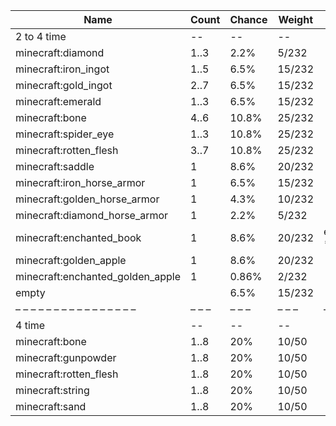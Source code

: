 | Name                             | Count | Chance | Weight | Comment         |
| -------------------------------- | ----- | ------ | ------ | --------------- |
| 2 to 4 time                      |    -- |     -- |     -- |                 |
| minecraft:diamond                |  1..3 |   2.2% |  5/232 |                 |
| minecraft:iron_ingot             |  1..5 |   6.5% | 15/232 |                 |
| minecraft:gold_ingot             |  2..7 |   6.5% | 15/232 |                 |
| minecraft:emerald                |  1..3 |   6.5% | 15/232 |                 |
| minecraft:bone                   |  4..6 |  10.8% | 25/232 |                 |
| minecraft:spider_eye             |  1..3 |  10.8% | 25/232 |                 |
| minecraft:rotten_flesh           |  3..7 |  10.8% | 25/232 |                 |
| minecraft:saddle                 |     1 |   8.6% | 20/232 |                 |
| minecraft:iron_horse_armor       |     1 |   6.5% | 15/232 |                 |
| minecraft:golden_horse_armor     |     1 |   4.3% | 10/232 |                 |
| minecraft:diamond_horse_armor    |     1 |   2.2% |  5/232 |                 |
| minecraft:enchanted_book         |     1 |   8.6% | 20/232 | enchantments: * |
| minecraft:golden_apple           |     1 |   8.6% | 20/232 |                 |
| minecraft:enchanted_golden_apple |     1 |  0.86% |  2/232 |                 |
| empty                            |       |   6.5% | 15/232 |                 |
| – – – – – – – – – – – – – – – –  | – – – | – – –  | – – –  | – – – – – – – – |
| 4 time                           |    -- |     -- |     -- |                 |
| minecraft:bone                   |  1..8 |    20% |  10/50 |                 |
| minecraft:gunpowder              |  1..8 |    20% |  10/50 |                 |
| minecraft:rotten_flesh           |  1..8 |    20% |  10/50 |                 |
| minecraft:string                 |  1..8 |    20% |  10/50 |                 |
| minecraft:sand                   |  1..8 |    20% |  10/50 |                 |
